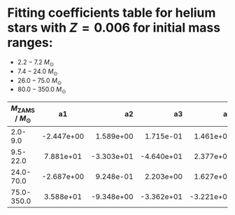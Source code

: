 # Fitting coefficients table for helium stars with  $Z=0.006$ for initial mass ranges: 
- 	$2.2-7.2$ $M_{\odot}$ 
- 	$7.4-24.0$ $M_{\odot}$ 
- 	$26.0-75.0$ $M_{\odot}$
- 	$80.0-350.0$ $M_{\odot}$

| $M_{\text{ZAMS}}$ / $M_{\odot}$  |  a1  | a2   |  a3 |  a4 |  a5 |  a6 |  MSE | 
| ------------------|:-------------:| ----:|----:|------:|------:|-------:|-------:|
| 2.0-9.0  | -2.447e+00 | 1.589e+00 | 1.715e-01 | 1.461e+00 | -9.397e-01 | -1.445e+00 | 1.384e-03 |
| 9.5-22.0 | 7.881e+01 | -3.303e+01 | -4.640e+01 | 2.377e+01 | -1.003e+01 | -1.465e+01 | 2.370e-03 |
| 24.0-70.0 | -2.687e+00 | 9.248e-01 | 2.203e+00 | 1.627e+00 | -6.399e-01 | -1.864e+00 | 2.587e-04 |
| 75.0-350.0 | 3.588e+01 | -9.348e+00 | -3.362e+01 | -3.221e+01 | 8.129e+00 | 3.060e+01 | 4.948e-03 |
